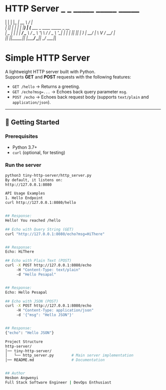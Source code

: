 # HTTP Server _   _ _____ _____   _____                           
| | | |_   _|  __ \ / ____|                          
| |_| | | | | |__) | (___   ___ _ ____   _____ _ __  
|  _  | | | |  ___/ \___ \ / _ \ '__\ \ / / _ \ '__| 
| | | |_| |_| |     ____) |  __/ |   \ V /  __/ |    
|_| |_|_____|_|    |_____/ \___|_|    \_/ \___|_|    

# Simple HTTP Server

A lightweight HTTP server built with Python.  
Supports **GET** and **POST** requests with the following features:

* `GET /hello` → Returns a greeting.
* `GET /echo?msg=...` → Echoes back query parameter `msg`.
* `POST /echo` → Echoes back request body (supports `text/plain` and `application/json`).

---

## 🚀 Getting Started

### Prerequisites

* Python 3.7+
* `curl` (optional, for testing)

### Run the server

```bash
python3 tiny-http-server/http_server.py
By default, it listens on:
http://127.0.0.1:8080

API Usage Examples
1. Hello Endpoint
curl http://127.0.0.1:8080/hello


## Response:
Hello! You reached /hello 

## Echo with Query String (GET)
curl "http://127.0.0.1:8080/echo?msg=HiThere"


## Response:
Echo: HiThere

## Echo with Plain Text (POST)
curl -X POST http://127.0.0.1:8080/echo 
     -H "Content-Type: text/plain" 
     -d "Hello Pesapal"


## Response:
Echo: Hello Pesapal

## Echo with JSON (POST)
curl -X POST http://127.0.0.1:8080/echo 
     -H "Content-Type: application/json" 
     -d '{"msg": "Hello JSON"}'


## Response:
{"echo": "Hello JSON"}

Project Structure
http-server/
│── tiny-http-server/
│   └── http_server.py        # Main server implementation
│── README.md                 # Documentation


## Author
Hesbon Angwenyi
Full Stack Software Engineer | DevOps Enthusiast